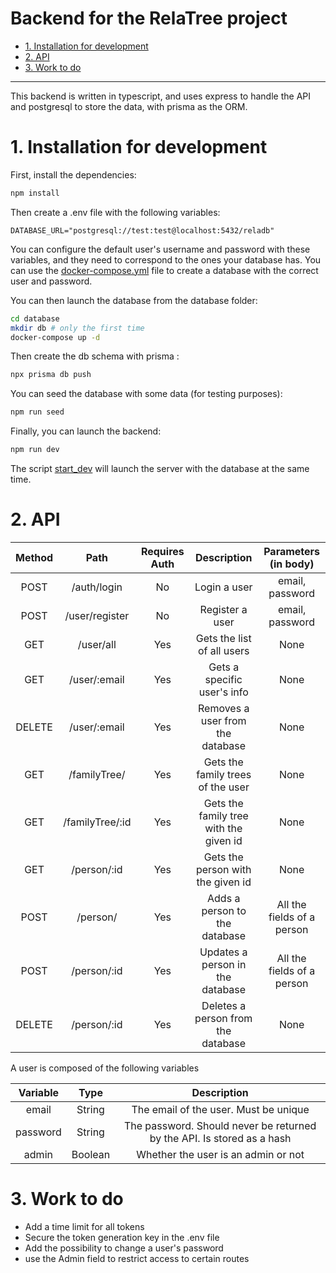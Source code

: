 # Backend for the RelaTree project <!-- omit from toc -->

- [1. Installation for development](#1-installation-for-development)
- [2. API](#2-api)
- [3. Work to do](#3-work-to-do)

---

This backend is written in typescript, and uses express to handle the API and postgresql to store the data, with prisma as the ORM.

# 1. Installation for development

First, install the dependencies:

```bash
npm install
```

Then create a .env file with the following variables:

```env
DATABASE_URL="postgresql://test:test@localhost:5432/reladb"
```

You can configure the default user's username and password with these variables, and they need to correspond to the ones your database has. You can use the [docker-compose.yml](database/docker-compose.yml) file to create a database with the correct user and password.

You can then launch the database from the database folder:

```bash
cd database
mkdir db # only the first time
docker-compose up -d
```

Then create the db schema with prisma :

```bash
npx prisma db push
```

You can seed the database with some data (for testing purposes):

```bash
npm run seed
```

Finally, you can launch the backend:

```bash
npm run dev
```

The script [start_dev](start_dev.sh) will launch the server with the database at the same time.

# 2. API

| Method |      Path       | Requires Auth |              Description               |    Parameters (in body)    |
| :----: | :-------------: | :-----------: | :------------------------------------: | :------------------------: |
|  POST  |   /auth/login   |      No       |              Login a user              |      email, password       |
|  POST  | /user/register  |      No       |            Register a user             |      email, password       |
|  GET   |    /user/all    |      Yes      |       Gets the list of all users       |            None            |
|  GET   |  /user/:email   |      Yes      |      Gets a specific user's info       |            None            |
| DELETE |  /user/:email   |      Yes      |    Removes a user from the database    |            None            |
|  GET   |  /familyTree/   |      Yes      |   Gets the family trees of the user    |            None            |
|  GET   | /familyTree/:id |      Yes      | Gets the family tree with the given id |            None            |
|  GET   |   /person/:id   |      Yes      |   Gets the person with the given id    |            None            |
|  POST  |    /person/     |      Yes      |     Adds a person to the database      | All the fields of a person |
|  POST  |   /person/:id   |      Yes      |    Updates a person in the database    | All the fields of a person |
| DELETE |   /person/:id   |      Yes      |   Deletes a person from the database   |            None            |

A user is composed of the following variables

| Variable |  Type   |                              Description                               |
| :------: | :-----: | :--------------------------------------------------------------------: |
|  email   | String  |                 The email of the user. Must be unique                  |
| password | String  | The password. Should never be returned by the API. Is stored as a hash |
|  admin   | Boolean |                  Whether the user is an admin or not                   |

# 3. Work to do

- Add a time limit for all tokens
- Secure the token generation key in the .env file
- Add the possibility to change a user's password
- use the Admin field to restrict access to certain routes
